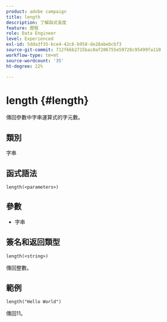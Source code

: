 ```yaml
---
product: adobe campaign
title: length
description: 了解函式長度
feature: 歷程
role: Data Engineer
level: Experienced
exl-id: 5dda3f35-bce4-42c6-b958-de28abebcbf3
source-git-commit: 712f66b2715bac0af206755e59728c95499fa110
workflow-type: tm+mt
source-wordcount: '35'
ht-degree: 22%

---
```


# length {#length}

傳回參數中字串運算式的字元數。

## 類別

字串

## 函式語法

`length(<parameters>)`

## 參數

* 字串

## 簽名和返回類型

`length(<string>)`

傳回整數。

## 範例

`length("Hello World")`

傳回11。
